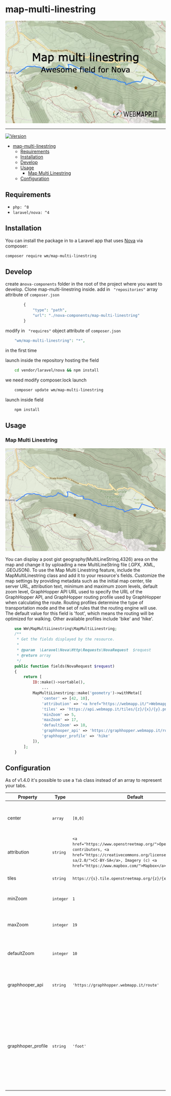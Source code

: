 # map-multi-linestring
![Map Multi Linestring, awesome resource field for Nova](banner.jpg)

---

[![Version](http://poser.pugx.org/wm/map-multi-linestring/version)](https://packagist.org/packages/wm/map-multi-linestring)

- [map-multi-linestring](#map-multi-linestring)
  - [Requirements](#requirements)
  - [Installation](#installation)
  - [Develop](#develop)
  - [Usage](#usage)
    - [Map Multi Linestring](#map-multi-linestring-1)
  - [Configuration](#configuration)

## Requirements

- `php: ^8`
- `laravel/nova: ^4`

## Installation

You can install the package in to a Laravel app that uses [Nova](https://nova.laravel.com) via composer:

```bash
composer require wm/map-multi-linestring
```
## Develop
create a```nova-components``` folder in the root of the project where you want to develop.
Clone map-multi-linestring inside.
add  in ``` "repositories"``` array  attribute of ```composer.json```  
```php 
        {
            "type": "path",
            "url": "./nova-components/map-multi-linestring"
        }
```

modify  in ``` "requires"``` object  attribute of ```composer.json```  
```php 
    "wm/map-multi-linestring": "*",
```
in the first time

launch inside the repository hosting the field
```bash
    cd vendor/laravel/nova && npm install
```
we need modify composer.lock 
launch
```bash
    composer update wm/map-multi-linestring
```

launch inside field
```bash
    npm install
```

## Usage

### Map Multi Linestring

![image](field.png)

You can display a post gist geography(MultiLineString,4326) area on the map and change it by uploading a new MultiLineString file (.GPX, .KML, .GEOJSON).
To use the Map Multi Linestring feature, include the MapMultiLinestring class and add it to your resource's fields. Customize the map settings by providing metadata such as the initial map center, tile server URL, attribution text, minimum and maximum zoom levels, default zoom level, GraphHopper API URL used to specify the URL of the GraphHopper API, and GraphHopper routing profile used by GraphHopper when calculating the route. Routing profiles determine the type of transportation mode and the set of rules that the routing engine will use. The default value for this field is 'foot', which means the routing will be optimized for walking. Other available profiles include 'bike' and 'hike'.

```php
    use Wm\MapMultiLinestring\MapMultiLinestring;
    /**
     * Get the fields displayed by the resource.
     *
     * @param  \Laravel\Nova\Http\Requests\NovaRequest  $request
     * @return array
     */
    public function fields(NovaRequest $request)
    {
        return [
            ID::make()->sortable(),
                ...
            MapMultiLinestring::make('geometry')->withMeta([
                'center' => [42, 10],
                'attribution' => '<a href="https://webmapp.it/">Webmapp</a> contributors',
                'tiles' => 'https://api.webmapp.it/tiles/{z}/{x}/{y}.png',
                'minZoom' => 5,
                'maxZoom' => 17,
                'defaultZoom' => 10,
                'graphhooper_api' => 'https://graphhopper.webmapp.it/route',
                'graphhoper_profile' => 'hike'
            ]),
        ];
    }
```
## Configuration

As of v1.4.0 it's possible to use a `Tab` class instead of an array to represent your tabs.

| Property         | Type      | Default                                                                   | Description                                                                                           |
|------------------|-----------|---------------------------------------------------------------------------|-------------------------------------------------------------------------------------------------------|
| center           | `array`   | `[0,0]`                                                                   | The coordinates used to center the view of an empty map.                                              |
| attribution      | `string`  | `<a href="https://www.openstreetmap.org/">OpenStreetMap</a> contributors, <a href="https://creativecommons.org/licenses/by-sa/2.0/">CC-BY-SA</a>, Imagery (c) <a href="https://www.mapbox.com/">Mapbox</a>` | The HTML content displayed as map attribution.                                                        |
| tiles            | `string`  | `https://{s}.tile.openstreetmap.org/{z}/{x}/{y}.png`                      | The tile URL used for the map.                                                                        |
| minZoom          | `integer` | `1`                                                                       | The minimum zoom level allowed on the map.                                                             |
| maxZoom          | `integer` | `19`                                                                      | The maximum zoom level allowed on the map.                                                             |
| defaultZoom      | `integer` | `10`                                                                      | The initial zoom level when the map is first displayed.                                                |
| graphhooper_api  | `string`  | `'https://graphhopper.webmapp.it/route'`                                   | The URL of the GraphHopper API used for routing requests.                                              |
| graphhoper_profile | `string` | `'foot'` | The routing profile used by GraphHopper for calculating the route. Default is optimized for walking `'foot'`. Other available profiles include `'bike'` and `'hike'`. |


